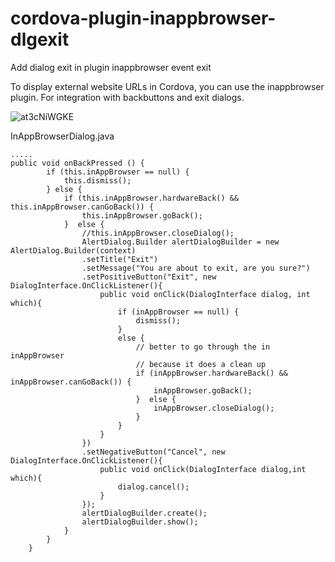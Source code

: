 # cordova-plugin-inappbrowser-dlgexit
 Add dialog exit in plugin inappbrowser event exit

To display external website URLs in Cordova, you can use the inappbrowser plugin. For integration with backbuttons and exit dialogs.

![at3cNiWGKE](https://github.com/ariessetiyawan/cordova-plugin-inappbrowser-dlgexit/assets/99067179/9a96b29e-68b7-4247-aac8-d1736b51cab6)

InAppBrowserDialog.java

```
.....
public void onBackPressed () {
        if (this.inAppBrowser == null) {
            this.dismiss();
        } else {
            if (this.inAppBrowser.hardwareBack() && this.inAppBrowser.canGoBack()) {
                this.inAppBrowser.goBack();
            }  else {
                //this.inAppBrowser.closeDialog();
				AlertDialog.Builder alertDialogBuilder = new AlertDialog.Builder(context)
				.setTitle("Exit")
				.setMessage("You are about to exit, are you sure?")
				.setPositiveButton("Exit", new DialogInterface.OnClickListener(){
					public void onClick(DialogInterface dialog, int which){
						if (inAppBrowser == null) {
							dismiss();
						} 
						else {
							// better to go through the in inAppBrowser
							// because it does a clean up
							if (inAppBrowser.hardwareBack() && inAppBrowser.canGoBack()) {
								inAppBrowser.goBack();
							}  else {
								inAppBrowser.closeDialog();
							}
						}
					}
				})
				.setNegativeButton("Cancel", new DialogInterface.OnClickListener(){
					public void onClick(DialogInterface dialog,int which){
						dialog.cancel();
					}
				});
				alertDialogBuilder.create();
				alertDialogBuilder.show();
            }
        }
    }
```
